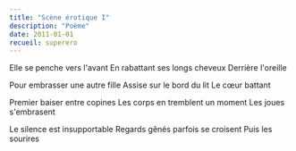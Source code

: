 ```yaml
---
title: "Scène érotique I"
description: "Poème"
date: 2011-01-01
recueil: superero
---
```


Elle se penche vers l'avant
En rabattant ses longs cheveux
Derrière l'oreille

Pour embrasser une autre fille
Assise sur le bord du lit
Le cœur battant

Premier baiser entre copines
Les corps en tremblent un moment
Les joues s'embrasent

Le silence est insupportable
Regards gênés parfois se croisent
Puis les sourires
